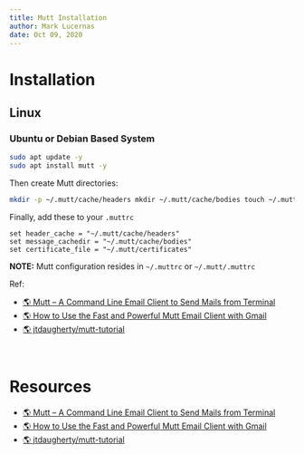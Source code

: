 ```yaml
---
title: Mutt Installation
author: Mark Lucernas
date: Oct 09, 2020
---
```



# Installation

## Linux

### Ubuntu or Debian Based System 

```bash
sudo apt update -y
sudo apt install mutt -y
```

Then create Mutt directories:

```bash
mkdir -p ~/.mutt/cache/headers mkdir ~/.mutt/cache/bodies touch ~/.mutt/certificates
```

Finally, add these to your `.muttrc`

```muttrc
set header_cache = "~/.mutt/cache/headers"
set message_cachedir = "~/.mutt/cache/bodies"
set certificate_file = "~/.mutt/certificates"
```

**NOTE:** Mutt configuration resides in `~/.muttrc` or `~/.mutt/.muttrc`

Ref:

- [🌎 Mutt – A Command Line Email Client to Send Mails from Terminal](https://www.tecmint.com/send-mail-from-command-line-using-mutt-command/)
- [🌎 How to Use the Fast and Powerful Mutt Email Client with Gmail](https://lifehacker.com/how-to-use-the-fast-and-powerful-mutt-email-client-with-5574557)
- [🌎 jtdaugherty/mutt-tutorial](https://github.com/jtdaugherty/mutt-tutorial)

<br>

# Resources

- [🌎 Mutt – A Command Line Email Client to Send Mails from Terminal](https://www.tecmint.com/send-mail-from-command-line-using-mutt-command/)
- [🌎 How to Use the Fast and Powerful Mutt Email Client with Gmail](https://lifehacker.com/how-to-use-the-fast-and-powerful-mutt-email-client-with-5574557)
- [🌎 jtdaugherty/mutt-tutorial](https://github.com/jtdaugherty/mutt-tutorial)

